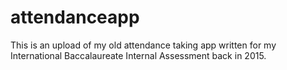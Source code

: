 # attendanceapp
This is an upload of my old attendance taking app written for my International Baccalaureate Internal Assessment back in 2015.
